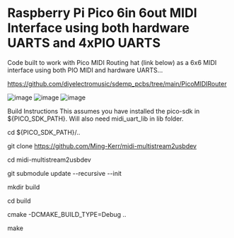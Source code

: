 # Raspberry Pi Pico 6in 6out MIDI Interface using both hardware UARTS and 4xPIO UARTS

Code built to work with Pico MIDI Routing hat (link below) as a 6x6 MIDI interface using both PIO MIDI and hardware UARTS...

https://github.com/diyelectromusic/sdemp_pcbs/tree/main/PicoMIDIRouter

![image](https://github.com/Ming-Kerr/midi-multistream2usbdev/assets/84568533/6e9e9b6e-adda-4e36-86cc-d235320ff4b7)
![image](https://github.com/Ming-Kerr/midi-multistream2usbdev/assets/84568533/070435ba-c6a8-42a4-bd95-9672ece8b1aa)
![image](https://github.com/Ming-Kerr/Raspberry-Pi-Pico-6in-6out-MIDI-Interface/assets/84568533/b0e3864e-dd42-4ac6-ad96-d0ce117bc60b)

Build Instructions
This assumes you have installed the pico-sdk in ${PICO_SDK_PATH}.
Will also need midi_uart_lib in lib folder.

cd ${PICO_SDK_PATH}/..

git clone https://github.com/Ming-Kerr/midi-multistream2usbdev

cd midi-multistream2usbdev

git submodule update --recursive --init

mkdir build

cd build

cmake -DCMAKE_BUILD_TYPE=Debug ..

make

